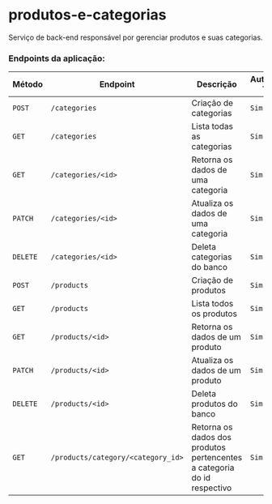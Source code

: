 # produtos-e-categorias
Serviço de back-end responsável por gerenciar produtos e suas categorias.


### Endpoints da aplicação:
| Método | Endpoint | Descrição | Autorização Token |
|---|---|---|---|
| `POST` | `/categories` |Criação de categorias | `Sim` |
| `GET` | `/categories` |Lista todas as categorias | `Sim` |
| `GET` | `/categories/<id>` |Retorna os dados de uma categoria | `Sim` |
| `PATCH` | `/categories/<id>` |Atualiza os dados de uma categoria | `Sim` |
| `DELETE` | `/categories/<id>` |Deleta categorias do banco | `Sim` |
| `POST` | `/products` |Criação de produtos | `Sim` |
| `GET` | `/products` |Lista todos os produtos | `Sim` |
| `GET` | `/products/<id>` |Retorna os dados de um produto | `Sim` |
| `PATCH` | `/products/<id>` |Atualiza os dados de um produto | `Sim` |
| `DELETE` | `/products/<id>` |Deleta produtos do banco | `Sim` |
| `GET` | `/products/category/<category_id>` |Retorna os dados dos produtos pertencentes a categoria do id respectivo | `Sim` |

